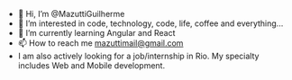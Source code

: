 - 👋 Hi, I’m @MazuttiGuilherme
- 👀 I’m interested in code, technology, code, life, coffee and everything...
- 🌱 I’m currently learning Angular and React
- 📫 How to reach me mazuttimail@gmail.com
- I am also actively looking for a job/internship in Rio. My specialty includes Web and Mobile development.

<!---
MazuttiGuilherme/MazuttiGuilherme is a ✨ special ✨ repository because its `README.md` (this file) appears on your GitHub profile.
You can click the Preview link to take a look at your changes.
--->
